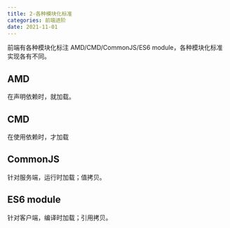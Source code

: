 ```yaml
---
title: 2-各种模块化标准
categories: 前端进阶
date: 2021-11-01
---
```


前端有各种模块化标注 AMD/CMD/CommonJS/ES6 module，各种模块化标准实现各有不同。

<!-- more -->

## AMD

在声明依赖时，就加载。

## CMD

在使用依赖时，才加载

## CommonJS

针对服务端，运行时加载；值拷贝。

## ES6 module

针对客户端，编译时加载；引用拷贝。
